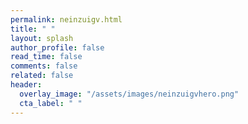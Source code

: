 ```yaml
---
permalink: neinzuigv.html
title: " "
layout: splash
author_profile: false
read_time: false
comments: false
related: false
header:
  overlay_image: "/assets/images/neinzuigvhero.png"
  cta_label: " "
---
```

